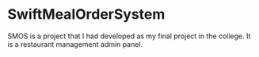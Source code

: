 # SwiftMealOrderSystem
SMOS is a project that I had developed as my final project in the college. It is a restaurant management admin panel.
